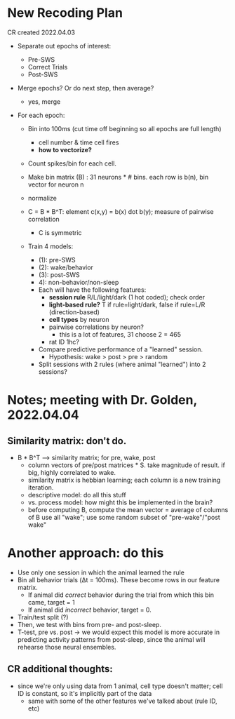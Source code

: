 # New Recoding Plan
CR created 2022.04.03

- Separate out epochs of interest:
	- Pre-SWS
	- Correct Trials
	- Post-SWS

- Merge epochs? Or do next step, then average?
	- yes, merge

- For each epoch:
	- Bin into 100ms (cut time off beginning so all epochs are full length)
		- cell number & time cell fires
		- **how to vectorize?**
	- Count spikes/bin for each cell.
	- Make bin matrix (B) : 31 neurons * # bins. each row is b(n), bin vector for neuron n
	- normalize
	- C = B * B^T: element c(x,y) = b(x) dot b(y); measure of pairwise correlation
		- C is symmetric

  - Train 4 models:
	  - (1): pre-SWS
	  - (2): wake/behavior
	  - (3): post-SWS
	  - 4): non-behavior/non-sleep
	  - Each will have the following features:
		  - **session rule** R/L/light/dark (1 hot coded); check order
		  - **light-based rule?** T if rule=light/dark, false if rule=L/R (direction-based)
		  - **cell types** by neuron
		  - pairwise correlations by neuron?
			  - this is a lot of features, 31 choose 2 = 465
		  - rat ID 1hc?
	  - Compare predictive performance of a "learned" session.
		  - Hypothesis: wake > post > pre > random
	  - Split sessions with 2 rules (where animal "learned") into 2 sessions?


# Notes; meeting with Dr. Golden, 2022.04.04

## Similarity matrix: don't do.
- B * B^T --> similarity matrix; for pre, wake, post
	- column vectors of pre/post matrices * S. take magnitude of result. if big, highly correlated to wake.
	- similarity matrix is hebbian learning; each column is a new training iteration.
	- descriptive model: do all this stuff
	- vs. process model: how might this be implemented in the brain?
	- before computing B, compute the mean vector = average of columns of B
use all "wake"; use some random subset of "pre-wake"/"post wake"

# Another approach: do this
- Use only one session in which the animal learned the rule
- Bin all behavior trials (Δt = 100ms). These become rows in our feature matrix.
	- If animal did *correct* behavior during the trial from which this bin came, target = 1
	- If animal did *incorrect* behavior, target = 0.
- Train/test split (?)
- Then, we test with bins from pre- and post-sleep.
- T-test, pre vs. post -> we would expect this model is more accurate in predicting activity patterns from post-sleep, since the animal will rehearse those neural ensembles.

## CR additional thoughts:
- since we're only using data from 1 animal, cell type doesn't matter; cell ID is constant, so it's implicitly part of the data
	- same with some of the other features we've talked about (rule ID, etc)